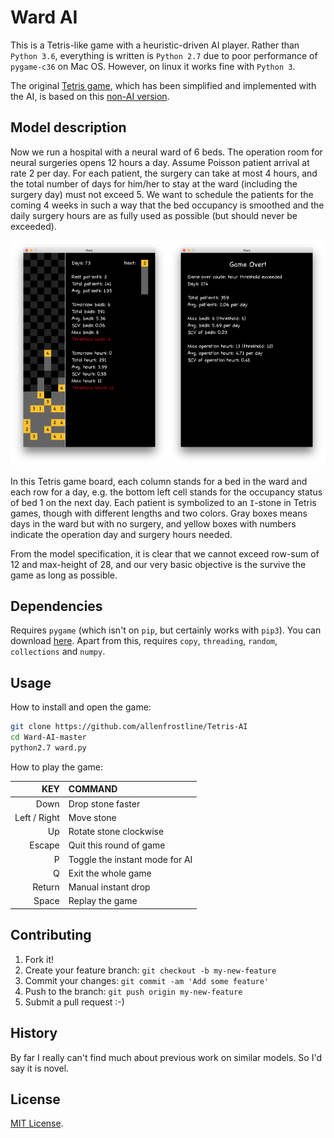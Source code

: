 # Ward AI

This is a Tetris-like game with a heuristic-driven AI player. Rather than `Python 3.6`, everything is written is `Python 2.7` due to poor performance of `pygame-c36` on Mac OS. However, on linux it works fine with `Python 3`.

The original [Tetris game](https://github.com/allenfrostline/Tetris-AI), which has been simplified and implemented with the AI, is based on this [non-AI version](https://gist.github.com/kch42/565419/download).

## Model description

Now we run a hospital with a neural ward of 6 beds. The operation room for neural surgeries opens 12 hours a day. Assume Poisson patient arrival at rate 2 per day. For each patient, the surgery can take at most 4 hours, and the total number of days for him/her to stay at the ward (including the surgery day) must not exceed 5. We want to schedule the patients for the coming 4 weeks in such a way that the bed occupancy is smoothed and the daily surgery hours are as fully used as possible (but should never be exceeded).

<img src='./doc/img/play.png' width=50%/><img src='./doc/img/result.png' width=50%/>

In this Tetris game board, each column stands for a bed in the ward and each row for a day, e.g. the bottom left cell stands for the occupancy status of bed 1 on the next day. Each patient is symbolized to an `I`-stone in Tetris games, though with different lengths and two colors. Gray boxes means days in the ward but with no surgery, and yellow boxes with numbers indicate the operation day and surgery hours needed. 

From the model specification, it is clear that we cannot exceed row-sum of 12 and max-height of 28, and our very basic objective is the survive the game as long as possible.

## Dependencies

Requires `pygame` (which isn't on `pip`, but certainly works with `pip3`). You can download [here](https://bitbucket.org/pygame/pygame/downloads). Apart from this, requires `copy`, `threading`, `random`, `collections` and `numpy`.

## Usage

How to install and open the game:

```bash
git clone https://github.com/allenfrostline/Tetris-AI
cd Ward-AI-master
python2.7 ward.py
```

How to play the game:

|KEY|COMMAND|
|---:|:---|
|Down|Drop stone faster|
|Left / Right|Move stone|
|Up|Rotate stone clockwise|
|Escape|Quit this round of game|
|P|Toggle the instant mode for AI|
|Q|Exit the whole game|
|Return|Manual instant drop|
|Space|Replay the game|

## Contributing

1. Fork it!
2. Create your feature branch: `git checkout -b my-new-feature`
3. Commit your changes: `git commit -am 'Add some feature'`
4. Push to the branch: `git push origin my-new-feature`
5. Submit a pull request :-)

## History

By far I really can't find much about previous work on similar models. So I'd say it is novel.

## License

[MIT License](./LICENSE).

